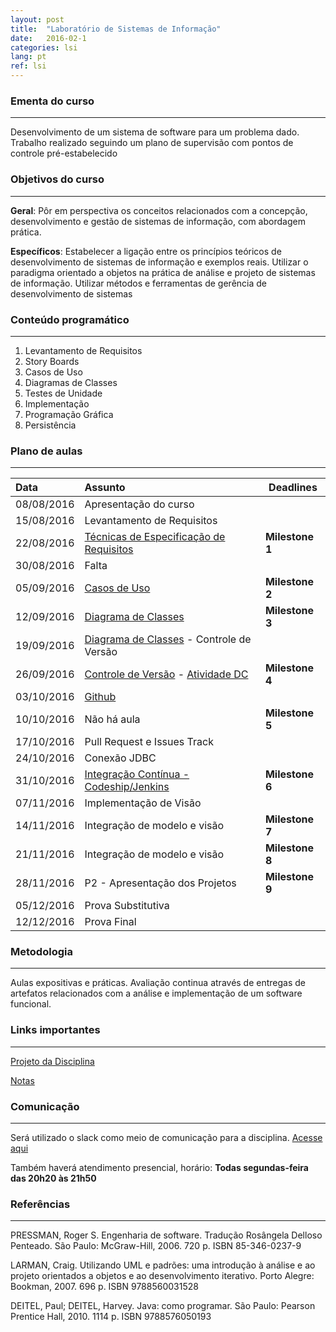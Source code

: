 ```yaml
---
layout: post
title:  "Laboratório de Sistemas de Informação"
date:   2016-02-1
categories: lsi
lang: pt
ref: lsi
---
```


### Ementa do curso
___
Desenvolvimento de um sistema de software para um problema dado. Trabalho realizado seguindo um plano de supervisão com pontos de controle pré-estabelecido

### Objetivos do curso
___
**Geral**: Pôr em perspectiva os conceitos relacionados com a concepção, desenvolvimento e gestão de sistemas de informação, com abordagem prática.

**Específicos**: Estabelecer a ligação entre os princípios teóricos de desenvolvimento de sistemas de informação e exemplos reais. Utilizar o paradigma orientado a objetos na prática de análise e projeto de sistemas de informação. Utilizar métodos e ferramentas de gerência de desenvolvimento de sistemas

### Conteúdo programático
___
1. Levantamento de Requisitos
2. Story Boards
3. Casos de Uso
4. Diagramas de Classes
5. Testes de Unidade
6. Implementação
7. Programação Gráfica
8. Persistência

### Plano de aulas
___

| Data	| Assunto | Deadlines |
| :------- | :------ | ------- |
| 08/08/2016 |  Apresentação do curso
| 15/08/2016 |	Levantamento de Requisitos
| 22/08/2016 |	[Técnicas de Especificação de Requisitos](https://docs.google.com/presentation/d/1MNFCTfC5qoUlF8AGIE2051B1hUwMcQRgvp00weGM0R8/preview?slide=id.p)	| **Milestone 1**
| 30/08/2016 |	Falta
| 05/09/2016 |	[Casos de Uso](https://docs.google.com/presentation/d/1CiFdK3Ia30kOjH4jN9iojJUekWgwoyR-f7EibDVhGU0/preview?slide=id.p) | **Milestone 2**
| 12/09/2016 |	[Diagrama de Classes](https://docs.google.com/presentation/d/1J96VQAwkZYYmEGQvKvmI0d6xnuJ5fCmTt3P5DI7TtM8/preview)	| **Milestone 3**
| 19/09/2016 |	[Diagrama de Classes](https://docs.google.com/presentation/d/1oEXCfm1YQIKbd9ZY8g5azDRT2pbmMW0yOTyQFANxIrc/preview) - Controle de Versão
| 26/09/2016 |	[Controle de Versão](https://docs.google.com/presentation/d/1Y4T6KRLpy1Ahek_7RTA_ZQnyUJvy3gITZ8RWVSL2Eec/preview) - [Atividade DC](https://github.com/danielfireman/courses/blob/master/map/src/com/danielfireman/courses/map/grasp/Gmail.java)|	**Milestone 4**
| 03/10/2016 |	[Github](https://docs.google.com/presentation/d/1eEl2siGnrjdsGoMS8e1x57dtZMTEJCNLXjtSgDTRTus/preview)  | 
| 10/10/2016 |	Não há aula | **Milestone 5**
| 17/10/2016 |	Pull Request e Issues Track |	
| 24/10/2016 |	Conexão JDBC 
| 31/10/2016 |	[Integração Contínua - Codeship/Jenkins](https://docs.google.com/presentation/d/1BeoRXzP81Bbp1vOEHLbzRWt2zj1XQzejHzkq5JHbydk/preview?slide=id.p)	| **Milestone 6**
| 07/11/2016 |	Implementação de Visão 
| 14/11/2016 |	Integração de modelo e visão | **Milestone 7**
| 21/11/2016 |	Integração de modelo e visão |	**Milestone 8**
| 28/11/2016 | 	P2 - Apresentação dos Projetos |	**Milestone 9**
| 05/12/2016 |	Prova Substitutiva
| 12/12/2016 |  Prova Final

### Metodologia
___
Aulas expositivas e práticas. Avaliação continua através de entregas de artefatos relacionados com a análise e implementação de um software funcional.


### Links importantes
___
[Projeto da Disciplina](https://docs.google.com/document/d/1Nur391Fw319kTtP2CypR4YhJaPMus1ID0M_RbdE0QQ8/edit)

[Notas](https://docs.google.com/spreadsheets/d/1yai2O9WzEtIDAuIJHiZP2qG-zjpw8bQnZaBnTyU0upI/preview)

### Comunicação
___
Será utilizado o slack como meio de comunicação para a disciplina. [Acesse aqui](https://lsi-facisa.slack.com/)

Também haverá atendimento presencial, horário: **Todas segundas-feira das 20h20 às 21h50**

### Referências
___
PRESSMAN, Roger S. Engenharia de software. Tradução Rosângela Delloso Penteado. São Paulo: McGraw-Hill, 2006. 720 p. ISBN 85-346-0237-9

LARMAN, Craig. Utilizando UML e padrões: uma introdução à análise e ao projeto orientados a objetos e ao desenvolvimento iterativo. Porto Alegre: Bookman, 2007. 696 p. ISBN 9788560031528

DEITEL, Paul; DEITEL, Harvey. Java: como programar. São Paulo: Pearson Prentice Hall, 2010. 1114 p. ISBN 9788576050193
